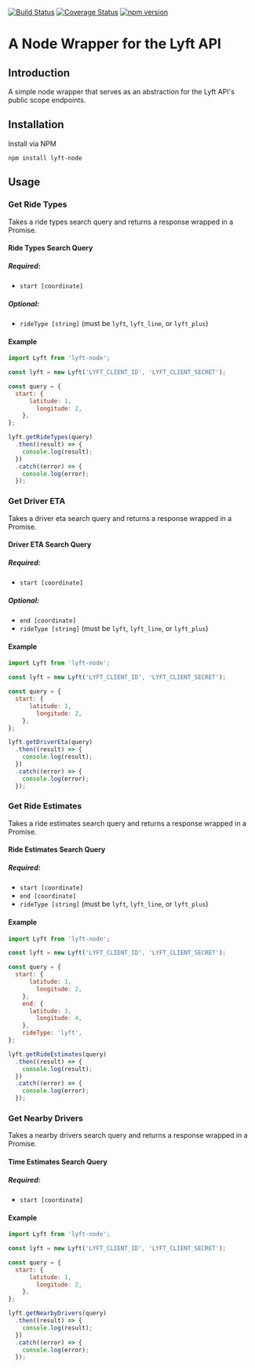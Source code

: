 [![Build Status](https://travis-ci.org/djchie/lyft-node.svg?branch=master)](https://travis-ci.org/djchie/lyft-node)
[![Coverage Status](https://coveralls.io/repos/github/djchie/lyft-node/badge.svg?branch=master)](https://coveralls.io/github/djchie/lyft-node?branch=master)
[![npm version](https://badge.fury.io/js/lyft-node.svg)](https://badge.fury.io/js/lyft-node)

# A Node Wrapper for the Lyft API

## Introduction
A simple node wrapper that serves as an abstraction for the Lyft API's public scope endpoints.

## Installation
Install via NPM
```
npm install lyft-node
```

## Usage

### Get Ride Types
Takes a ride types search query and returns a response wrapped in a Promise.

#### Ride Types Search Query
##### Required:
* `start [coordinate]`

##### Optional:
* `rideType [string]` (must be `lyft`, `lyft_line`, or `lyft_plus`)

#### Example
```javascript
import Lyft from 'lyft-node';

const lyft = new Lyft('LYFT_CLIENT_ID', 'LYFT_CLIENT_SECRET');

const query = {
  start: {
      latitude: 1,
        longitude: 2,
    },
};

lyft.getRideTypes(query)
  .then((result) => {
    console.log(result);
  })
  .catch((error) => {
    console.log(error);
  });
```

### Get Driver ETA
Takes a driver eta search query and returns a response wrapped in a Promise.

#### Driver ETA Search Query
##### Required:
* `start [coordinate]`

##### Optional:
* `end [coordinate]`
* `rideType [string]` (must be `lyft`, `lyft_line`, or `lyft_plus`)

#### Example
```javascript
import Lyft from 'lyft-node';

const lyft = new Lyft('LYFT_CLIENT_ID', 'LYFT_CLIENT_SECRET');

const query = {
  start: {
      latitude: 1,
        longitude: 2,
    },
};

lyft.getDriverEta(query)
  .then((result) => {
    console.log(result);
  })
  .catch((error) => {
    console.log(error);
  });
```

### Get Ride Estimates
Takes a ride estimates search query and returns a response wrapped in a Promise.

#### Ride Estimates Search Query
##### Required:
* `start [coordinate]`
* `end [coordinate]`
* `rideType [string]` (must be `lyft`, `lyft_line`, or `lyft_plus`)

#### Example
```javascript
import Lyft from 'lyft-node';

const lyft = new Lyft('LYFT_CLIENT_ID', 'LYFT_CLIENT_SECRET');

const query = {
  start: {
      latitude: 1,
        longitude: 2,
    },
    end: {
      latitude: 3,
        longitude: 4,
    },
    rideType: 'lyft',
};

lyft.getRideEstimates(query)
  .then((result) => {
    console.log(result);
  })
  .catch((error) => {
    console.log(error);
  });
```

### Get Nearby Drivers
Takes a nearby drivers search query and returns a response wrapped in a Promise.

#### Time Estimates Search Query
##### Required:
* `start [coordinate]`

#### Example
```javascript
import Lyft from 'lyft-node';

const lyft = new Lyft('LYFT_CLIENT_ID', 'LYFT_CLIENT_SECRET');

const query = {
  start: {
      latitude: 1,
        longitude: 2,
    },
};

lyft.getNearbyDrivers(query)
  .then((result) => {
    console.log(result);
  })
  .catch((error) => {
    console.log(error);
  });
```
